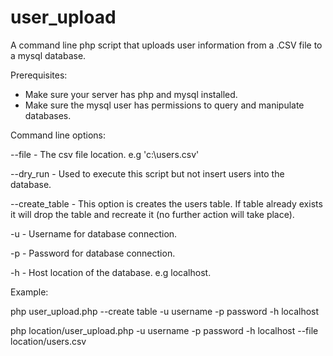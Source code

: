 # user_upload

A command line php script that uploads user information from a .CSV file to a mysql database. 

Prerequisites:

- Make sure your server has php and mysql installed.
- Make sure the mysql user has permissions to query and manipulate databases.

Command line options:

--file - The csv file location. e.g 'c:\users.csv'

--dry_run - Used to execute this script but not insert users into the database.

--create_table - This option is creates the users table. If table already exists it will drop the table
and recreate it (no further action will take place).

-u - Username for database connection.

-p - Password for database connection.

-h - Host location of the database. e.g localhost.

Example:

php user_upload.php --create table -u username -p password -h localhost

php location/user_upload.php -u username -p password -h localhost --file location/users.csv

